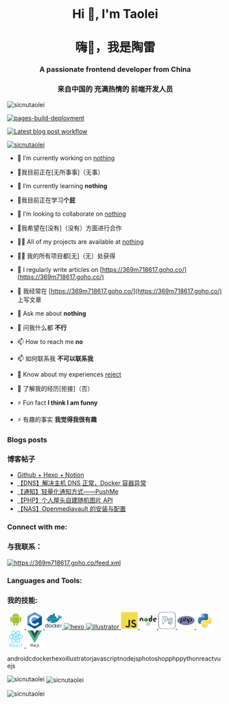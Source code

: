 <h1 align="center">Hi 👋, I'm Taolei</h1>
<h1 align="center">嗨👋，我是陶雷</h1>

<h3 align="center">A passionate frontend developer from China</h3>
<h3 align="center">来自中国的 充满热情的 前端开发人员</h3>

<p align="left"> <img src="https://komarev.com/ghpvc/?username=sicnutaolei&label=Profile%20views&color=9f29d6&style=plastic" alt="sicnutaolei" /></p>

[![pages-build-deployment](https://github.com/sicnutaolei/sicnutaolei.github.io/actions/workflows/pages/pages-build-deployment/badge.svg)](https://github.com/sicnutaolei/sicnutaolei.github.io/actions/workflows/pages/pages-build-deployment)

[![Latest blog post workflow](https://github.com/sicnutaolei/sicnutaolei/actions/workflows/blog-post-workflow.yml/badge.svg)](https://github.com/sicnutaolei/sicnutaolei/actions/workflows/blog-post-workflow.yml)

<p align="left"> <a href="https://github.com/ryo-ma/github-profile-trophy"><img src="https://github-profile-trophy.vercel.app/?username=sicnutaolei" alt="sicnutaolei" /></a> </p>

- 🔭 I’m currently working on [nothing](nothing)
- 🔭我目前正在[无所事事]（无事）

- 🌱 I’m currently learning **nothing**
- 🌱我目前正在学习**个屁**

- 👯 I’m looking to collaborate on [nothing](nothing)
- 👯我希望在[没有]（没有）方面进行合作

- 👨‍💻 All of my projects are available at [nothing](nothing)
- 👨‍💻 我的所有项目都[无]（无）处获得

- 📝 I regularly write articles on [https://369m718617.goho.co/](https://369m718617.goho.co/)
- 📝 我经常在 [https://369m718617.goho.co/](https://369m718617.goho.co/) 上写文章

- 💬 Ask me about **nothing**
- 💬 问我什么都 **不行**

- 📫 How to reach me **no**
- 📫 如何联系我 **不可以联系我**

- 📄 Know about my experiences [reject](404.com)
- 📄 了解我的经历[拒接]（否）

- ⚡ Fun fact **I think I am funny**
- ⚡ 有趣的事实 **我觉得我很有趣**

### Blogs posts 
### 博客帖子
<!-- BLOG-POST-LIST:START -->
- [Github + Hexo + Notion](http://localhost:3308/archives/1722946906836)
- [【DNS】解决主机 DNS 正常，Docker 容器异常](http://localhost:3308/archives/1722930775950)
- [【通知】轻量化通知方式——PushMe](http://localhost:3308/archives/1722930126198)
- [【PHP】个人屋头自建随机图片 API](http://localhost:3308/archives/1722925191001)
- [【NAS】Openmediavault 的安装与配置](http://localhost:3308/archives/1722607013188)
<!-- BLOG-POST-LIST:END -->

<h3 align="left">Connect with me:</h3>
<h3 align="left">与我联系：</h3>

<p align="left">
<a href="/https://369m718617.goho.co/feed.xml" target="blank"><img align="center" src="https://raw.githubusercontent.com/rahuldkjain/github-profile-readme-generator/master/src/images/icons/Social/rss.svg" alt="https://369m718617.goho.co/feed.xml" height="30" width="40" /></a>
</p>

<h3 align="left">Languages and Tools:</h3>
<h3 align="left">我的技能:</h3>

<p align="left"> <a href="https://developer.android.com" target="_blank" rel="noreferrer"> <img src="https://raw.githubusercontent.com/devicons/devicon/master/icons/android/android-original-wordmark.svg" alt="android" width="40" height="40"/> </a> <a href="https://www.cprogramming.com/" target="_blank" rel="noreferrer"> <img src="https://raw.githubusercontent.com/devicons/devicon/master/icons/c/c-original.svg" alt="c" width="40" height="40"/> </a> <a href="https://www.docker.com/" target="_blank" rel="noreferrer"> <img src="https://raw.githubusercontent.com/devicons/devicon/master/icons/docker/docker-original-wordmark.svg" alt="docker" width="40" height="40"/> </a> <a href="hexo.io/" target="_blank" rel="noreferrer"> <img src="https://www.vectorlogo.zone/logos/hexoio/hexoio-icon.svg" alt="hexo" width="40" height="40"/> </a> <a href="https://www.adobe.com/in/products/illustrator.html" target="_blank" rel="noreferrer"> <img src="https://www.vectorlogo.zone/logos/adobe_illustrator/adobe_illustrator-icon.svg" alt="illustrator" width="40" height="40"/> </a> <a href="https://developer.mozilla.org/en-US/docs/Web/JavaScript" target="_blank" rel="noreferrer"> <img src="https://raw.githubusercontent.com/devicons/devicon/master/icons/javascript/javascript-original.svg" alt="javascript" width="40" height="40"/> </a> <a href="https://nodejs.org" target="_blank" rel="noreferrer"> <img src="https://raw.githubusercontent.com/devicons/devicon/master/icons/nodejs/nodejs-original-wordmark.svg" alt="nodejs" width="40" height="40"/> </a> <a href="https://www.photoshop.com/en" target="_blank" rel="noreferrer"> <img src="https://raw.githubusercontent.com/devicons/devicon/master/icons/photoshop/photoshop-line.svg" alt="photoshop" width="40" height="40"/> </a> <a href="https://www.php.net" target="_blank" rel="noreferrer"> <img src="https://raw.githubusercontent.com/devicons/devicon/master/icons/php/php-original.svg" alt="php" width="40" height="40"/> </a> <a href="https://www.python.org" target="_blank" rel="noreferrer"> <img src="https://raw.githubusercontent.com/devicons/devicon/master/icons/python/python-original.svg" alt="python" width="40" height="40"/> </a> <a href="https://reactjs.org/" target="_blank" rel="noreferrer"> <img src="https://raw.githubusercontent.com/devicons/devicon/master/icons/react/react-original-wordmark.svg" alt="react" width="40" height="40"/> </a> <a href="https://vuejs.org/" target="_blank" rel="noreferrer"> <img src="https://raw.githubusercontent.com/devicons/devicon/master/icons/vuejs/vuejs-original-wordmark.svg" alt="vuejs" width="40" height="40"/> </a> </p>
androidcdockerhexoillustratorjavascriptnodejsphotoshopphppythonreactvuejs



<p><img align="left" src="https://github-readme-stats.vercel.app/api/top-langs?username=sicnutaolei&show_icons=true&theme=synthwave&locale=en&layout=compact" alt="sicnutaolei" /></p>

<p>&nbsp;<img align="center" src="https://github-readme-stats.vercel.app/api?username=sicnutaolei&show_icons=true&theme=tokyonight&locale=en" alt="sicnutaolei" /></p>

<p><img align="center" src="https://github-readme-streak-stats.herokuapp.com/?user=sicnutaolei&" alt="sicnutaolei" /></p>
